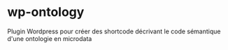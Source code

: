 # wp-ontology
Plugin Wordpress pour créer des shortcode décrivant le code sémantique d'une ontologie en microdata
